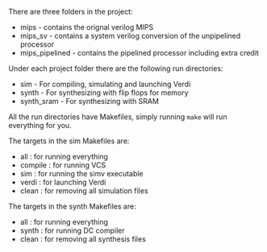 There are three folders in the project:
  - mips           - contains the orignal verilog MIPS
  - mips_sv        - contains a system verilog conversion of the unpipelined processor
  - mips_pipelined - contains the pipelined processor including extra credit

Under each project folder there are the following run directories:
  - sim        - For compiling, simulating and launching Verdi
  - synth      - For synthesizing with flip flops for memory
  - synth_sram - For synthesizing with SRAM

All the run directories have Makefiles, simply running `make` will run everything for you.

The targets in the sim Makefiles are:
  - all : for running everything
  - compile : for running VCS
  - sim : for running the simv executable
  - verdi : for launching Verdi
  - clean : for removing all simulation files

The targets in the synth Makefiles are:
  - all : for running everything
  - synth : for running DC compiler
  - clean : for removing all synthesis files
